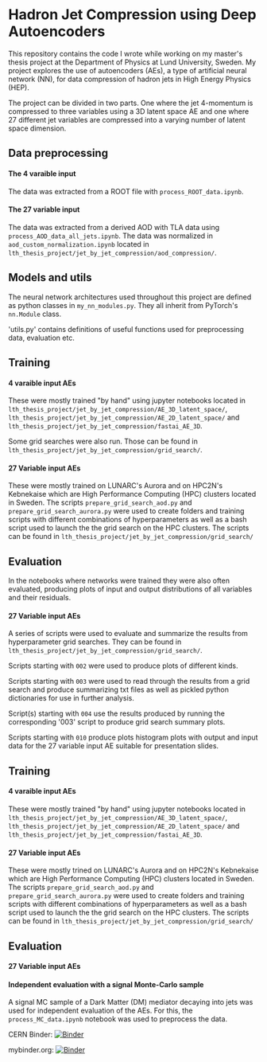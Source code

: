 # Hadron Jet Compression using Deep Autoencoders

This repository contains the code I wrote while working on my master's thesis project at the Department of Physics at Lund University, Sweden. My project explores the use of autoencoders (AEs), a type of artificial neural network (NN), for data compression of hadron jets in High Energy Physics (HEP).

The project can be divided in two parts. One where the jet 4-momentum is compressed to three variables using a 3D latent space AE and one where 27 different jet variables are compressed into a varying number of latent space dimension.

## Data preprocessing

#### The 4 varaible input
The data was extracted from a ROOT file with `process_ROOT_data.ipynb`.

#### The 27 variable input
The data was extracted from a derived AOD with TLA data using `process_AOD_data_all_jets.ipynb`. The data was normalized in `aod_custom_normalization.ipynb` located in `lth_thesis_project/jet_by_jet_compression/aod_compression/`.


## Models and utils
The neural network architectures used throughout this project are defined as python classes in `my_nn_modules.py`. They all inherit from PyTorch's `nn.Module` class.

'utils.py' contains definitions of useful functions used for preprocessing data, evaluation etc.

## Training

#### 4 varaible input AEs
These were mostly trained "by hand" using jupyter notebooks located in `lth_thesis_project/jet_by_jet_compression/AE_3D_latent_space/`, `lth_thesis_project/jet_by_jet_compression/AE_2D_latent_space/` and `lth_thesis_project/jet_by_jet_compression/fastai_AE_3D`.

Some grid searches were also run. Those can be found in `lth_thesis_project/jet_by_jet_compression/grid_search/`.

#### 27 Variable input AEs
These were mostly trained on LUNARC's Aurora and on HPC2N's Kebnekaise which are High Performance Computing (HPC) clusters located in Sweden. The scripts `prepare_grid_search_aod.py` and `prepare_grid_search_aurora.py` were used to create folders and training scripts with different combinations of hyperparameters as well as a bash script used to launch the the grid search on the HPC clusters. The scripts can be found in `lth_thesis_project/jet_by_jet_compression/grid_search/`

## Evaluation

In the notebooks where networks were trained they were also often evaluated, producing plots of input and output distributions of all variables and their residuals.

#### 27 Variable input AEs

A series of scripts were used to evaluate and summarize the results from hyperparameter grid searches. They can be found in `lth_thesis_project/jet_by_jet_compression/grid_search/`.

Scripts starting with `002` were used to produce plots of different kinds.

Scripts starting with `003` were used to read through the results from a grid search and produce summarizing txt files as well as pickled python dictionaries for use in further analysis.

Script(s) starting with `004` use the results produced by running the corresponding '003' script to produce grid search summary plots.

Scripts starting with `010` produce plots histogram plots with output and input data for the 27 variable input AE suitable for presentation slides.


## Training

#### 4 varaible input AEs
These were mostly trained "by hand" using jupyter notebooks located in `lth_thesis_project/jet_by_jet_compression/AE_3D_latent_space/`, `lth_thesis_project/jet_by_jet_compression/AE_2D_latent_space/` and `lth_thesis_project/jet_by_jet_compression/fastai_AE_3D`.

#### 27 Variable input AEs
These were mostly trined on LUNARC's Aurora and on HPC2N's Kebnekaise which are High Performance Computing (HPC) clusters located in Sweden. The scripts `prepare_grid_search_aod.py` and `prepare_grid_search_aurora.py` were used to create folders and training scripts with different combinations of hyperparameters as well as a bash script used to launch the the grid search on the HPC clusters. The scripts can be found in `lth_thesis_project/jet_by_jet_compression/grid_search/`

## Evaluation

#### 27 Variable input AEs


#### Independent evaluation with a signal Monte-Carlo sample
A signal MC sample of a Dark Matter (DM) mediator decaying into jets was used for independent evaluation of the AEs. For this, the `process_MC_data.ipynb` notebook was used to preprocess the data.



CERN Binder: [![Binder](https://binder.cern.ch/badge_logo.svg)](https://binder.cern.ch/v2/gh/erwulff/lth_thesis_project/master)

mybinder.org: [![Binder](https://mybinder.org/badge_logo.svg)](https://mybinder.org/v2/gh/erwulff/lth_thesis_project/master)
